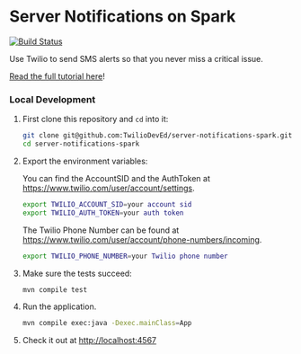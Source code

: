 # Server Notifications on Spark

[![Build
Status](https://travis-ci.org/TwilioDevEd/server-notifications-spark.svg?branch=master)](https://travis-ci.org/TwilioDevEd/server-notifications-spark)

Use Twilio to send SMS alerts so that you never miss a critical issue.

[Read the full tutorial here](https://www.twilio.com/docs/tutorials/walkthrough/server-notifications/java/spark)!

### Local Development

1. First clone this repository and `cd` into it:
   ```bash
   git clone git@github.com:TwilioDevEd/server-notifications-spark.git
   cd server-notifications-spark
   ```

2. Export the environment variables:

   You can find the AccountSID and the AuthToken at https://www.twilio.com/user/account/settings.

   ```bash
   export TWILIO_ACCOUNT_SID=your account sid
   export TWILIO_AUTH_TOKEN=your auth token
   ```

   The Twilio Phone Number can be found at https://www.twilio.com/user/account/phone-numbers/incoming.

   ```bash
   export TWILIO_PHONE_NUMBER=your Twilio phone number
   ```

3. Make sure the tests succeed:

   ```bash
   mvn compile test
   ```

4. Run the application.

   ```bash
   mvn compile exec:java -Dexec.mainClass=App
   ```

5. Check it out at [http://localhost:4567](http://localhost:4567)
